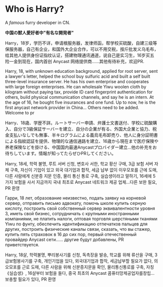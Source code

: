 # Who is Harry?

A _famous_ furry developer in CN.

**中国の獣人愛好者中"有名な開発者"**

Harry，18岁，学历不详，申请根服务器，发律师函，帮学校买硫酸，自建三级等保服务器，自己有企业，和国外大企业合作，可以不用交税，按斤批发义乌毛布，给其他人提供身份证指纹认证，搭建物理通讯通道，说自己是实习生，16岁买五险一金到现在，国内首创 Anycast 网络提供商……其他有待补充，欢迎PR.

Harry, 18, with unknown education background, applied for root server, sent a lawyer's letter, helped the school buy sulfuric acid and built a self built three-level insurance server. He has his own enterprise and cooperates with large foreign enterprises. He can wholesale Yiwu woolen cloth by kilogram without paying tax, provide ID card fingerprint authentication for others, build physical communication channels, and say he is an intern. At the age of 16, he bought five insurances and one fund. Up to now, he is the first anycast network provider in China... Others need to be added. Welcome to pr

Harry、18歳、学歴不詳。ルートサーバー申請、弁護士文書送付、学校に硫酸購入、自分で3級保証サーバーを建立、自分の企業が有る、外国大企業と協力、税金支払いなしでも無事、半キログラムによる義烏毛布卸売り、他人に身分証明書による指紋認証を提供、物理的な通信通路を建立、16歳から現在まで医疗保険や养老保険などを掛ける、中国国内最速Anycastプロバイダー建立...他の补充をお待ちしています。情報が知ってたらぜひPRしてください。

Harry, 18세, 학력 불명, 루트 서버 신청, 변호사 서한, 학교 황산 구매, 3급 보험 서버 자체 구축, 자신이 기업이 있고 외국 대기업과 합작, 세금 납부 없이 이우모포를 근에 도매, 다른 사람에게 신분증 지문 인증, 물리 통신 통로 구축, 실습생이라고 말하기, 16세에 5가지 보험을 사서 지금까지 국내 최초로 Anycast 네트워크 제공 업체...다른 보완 필요, PR 환영

Гарри, 18 лет, образование неизвестно, подать заявку на корневой сервер, отправить письмо адвокату, помочь школе купить серную кислоту, построить свой собственный сервер эквивалентности уровня 3, иметь свой бизнес, сотрудничать с крупными иностранными компаниями, не платить налоги, оптовая торговля шерстяными тканями Yiwu по фунту, обеспечить идентификацию отпечатков пальцев для других, построить физические каналы связи, сказать, что вы стажер, купить пять страховок в 16 до сих пор, первый отечественный провайдер Anycast сети...... другие будут добавлены, PR приветствуется.

Harry, 18살, 학력불명, 뿌리봉사기를 신청, 독촉장을 발송, 학교를 위해 류산을 구매, 3급보험봉사기를 구축, 개인기업을 있다, 외국대기업과 합작, 세금납부할 필요가 없다, 의오모포를 근로 도매, 다른 사람을 위해 신분증지문을 확인, 물리통신통로를 구축, 자칭《실습생》, 16살부터 보험을 들다, 중국 최초의 Anycast 콤퓨터망제공업자를창립…보충할 필요가 있다, PR 환영
